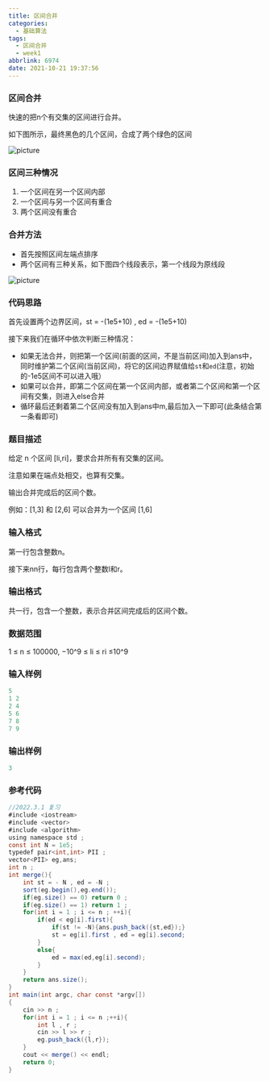 ```yaml
---
title: 区间合并
categories:
  - 基础算法
tags:
  - 区间合并
  - week1
abbrlink: 6974
date: 2021-10-21 19:37:56
---
```


### 区间合并

快速的把n个有交集的区间进行合并。<!-- more -->

如下图所示，最终黑色的几个区间，合成了两个绿色的区间

![picture](/img/jcsf7.jpg)

### 区间三种情况

1. 一个区间在另一个区间内部
2. 一个区间与另一个区间有重合
3. 两个区间没有重合

### 合并方法

* 首先按照区间左端点排序
* 两个区间有三种关系，如下图四个线段表示，第一个线段为原线段

![picture](/img/jcsf8.jpg)

### 代码思路

首先设置两个边界区间，st  = -(1e5+10)  , ed = -(1e5+10)

接下来我们在循环中依次判断三种情况：

* 如果无法合并，则把第一个区间(前面的区间，不是当前区间)加入到ans中，同时维护第二个区间(当前区间)，将它的区间边界赋值给`st`和`ed`(注意，初始的-1e5区间不可以进入哦）
* 如果可以合并，即第二个区间在第一个区间内部，或者第二个区间和第一个区间有交集，则进入else合并
* 循环最后还剩着第二个区间没有加入到ans中m,最后加入一下即可(此条结合第一条看即可)

### 题目描述

给定 n 个区间 [li,ri]，要求合并所有有交集的区间。

注意如果在端点处相交，也算有交集。

输出合并完成后的区间个数。

例如：[1,3] 和 [2,6] 可以合并为一个区间 [1,6] 

### 输入格式

第一行包含整数n。

接下来nn行，每行包含两个整数l和r。

### 输出格式

共一行，包含一个整数，表示合并区间完成后的区间个数。

### 数据范围

1 ≤ n ≤ 100000,
−10^9 ≤ li ≤ ri ≤10^9

### 输入样例

```java
5
1 2
2 4
5 6
7 8
7 9
```

### 输出样例

```java
3
```

### 参考代码

```java
//2022.3.1 复习
#include <iostream>
#include <vector>
#include <algorithm>
using namespace std ;
const int N = 1e5;
typedef pair<int,int> PII ;
vector<PII> eg,ans;
int n ;
int merge(){
    int st = - N , ed = -N ;
    sort(eg.begin(),eg.end());
    if(eg.size() == 0) return 0 ;
    if(eg.size() == 1) return 1 ;
    for(int i = 1 ; i <= n ; ++i){
        if(ed < eg[i].first){
            if(st != -N){ans.push_back({st,ed});}
            st = eg[i].first , ed = eg[i].second;
        }
        else{
            ed = max(ed,eg[i].second);
        }
    }
    return ans.size();
}
int main(int argc, char const *argv[])
{
    cin >> n ;
    for(int i = 1 ; i <= n ;++i){
        int l , r ;
        cin >> l >> r ;
        eg.push_back({l,r});
    }
    cout << merge() << endl;
    return 0;
}
```

